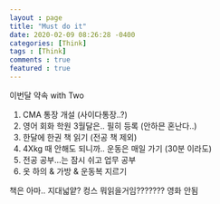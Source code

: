 ```yaml
---
layout : page
title: "Must do it"
date: 2020-02-09 08:26:28 -0400
categories: [Think]
tags : [Think]
comments : true
featured : true
---
```


이번달 약속 with Two

1. CMA 통장 개설 (사이다통장..?)
2. 영어 회화 학원 3월달은.. 필히 등록 (안하믄 혼난다..)
3. 한달에 한권 책 읽기 (전공 책 제외)
4. 4Xkg 때 안해도 되니까.. 운동은 매일 가기 (30분 이라도)
5. 전공 공부...는 잠시 쉬고 업무 공부
6. 옷 하의 & 가방 & 운동복 지르기

책은 아마.. 지대넓얕?
컹스 뭐읽을거임??????? 영화 안됨